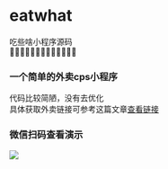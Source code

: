 # eatwhat
吃些啥小程序源码<br>
🥞🍹🥐🥣🍙🍠🍵🍛🥠🍿🌭🍔🥘 
### 一个简单的外卖cps小程序
代码比较简陋，没有去优化  
具体获取外卖链接可参考这篇文章[查看链接](https://zhuanlan.zhihu.com/p/381559723)
### 微信扫码查看演示
<img src="https://pic2.zhimg.com/50/v2-75089e970e30dfc12bb129cf988c4849_r.jpg"/>
